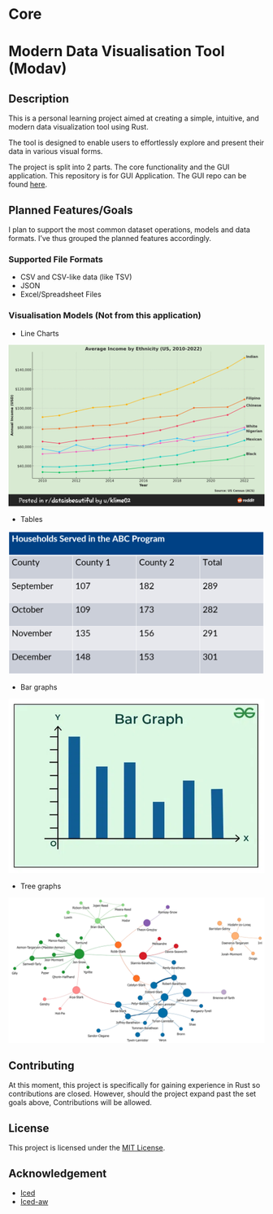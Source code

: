 # Core

# Modern Data Visualisation Tool (Modav)

## Description

This is a personal learning project aimed at creating a simple, intuitive, and modern data visualization tool using Rust. 

The tool is designed to enable users to effortlessly explore and present their data in various visual forms.

The project is split into 2 parts. The core functionality and the GUI application. This repository is for GUI Application. The GUI repo can be found [here](https://github.com/EmmanuelDodoo/modav_core).

## Planned Features/Goals

I plan to support the most common dataset operations, models and data formats. I’ve thus grouped the planned features accordingly.

### Supported File Formats

- CSV  and CSV-like data (like TSV)
- JSON
- Excel/Spreadsheet Files

### Visualisation Models (Not from this application)

- Line Charts

![1000176607.jpg](images/line.jpg)

- Tables

![table.png](images/table.png)

- Bar graphs

![Untitled](images/bar.png)

- Tree graphs

![graph.png](images/graph.png)

## Contributing

At this moment, this project is specifically for gaining experience in Rust so contributions are closed. However, should the project expand past the set goals above, Contributions will be allowed.

## License

This project is licensed under the [MIT License](https://opensource.org/license/mit/).

## Acknowledgement

- [Iced](https://github.com/iced-rs/iced)
- [Iced-aw](https://github.com/iced-rs/iced_aw)
